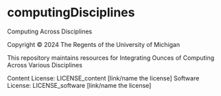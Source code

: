 # computingDisciplines
Computing Across Disciplines

Copyright © 2024 The Regents of the University of Michigan

This repository maintains resources for Integrating Ounces of Computing Across Various Disciplines

Content License: LICENSE_content [link/name the license]
Software License: LICENSE_software [link/name the license]
